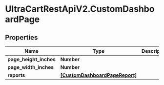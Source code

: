 # UltraCartRestApiV2.CustomDashboardPage

## Properties

Name | Type | Description | Notes
------------ | ------------- | ------------- | -------------
**page_height_inches** | **Number** |  | [optional] 
**page_width_inches** | **Number** |  | [optional] 
**reports** | [**[CustomDashboardPageReport]**](CustomDashboardPageReport.md) |  | [optional] 



